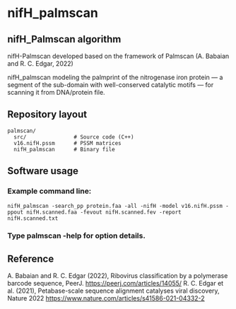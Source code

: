 # nifH_palmscan

## nifH_Palmscan algorithm
nifH-Palmscan developed based on the framework of Palmscan (A. Babaian and R. C. Edgar, 2022) 

nifH_palmscan modeling the palmprint of the nitrogenase iron protein — a segment of the sub-domain with well-conserved catalytic motifs — for scanning it from DNA/protein file.

## Repository layout
```
palmscan/
  src/               # Source code (C++)
  v16.nifH.pssm      # PSSM matrices
  nifH_palmscan      # Binary file
```

## Software usage
### Example command line:
```nifH_palmscan -search_pp protein.faa -all -nifH -model v16.nifH.pssm -ppout nifH.scanned.faa -fevout nifH.scanned.fev -report nifH.scanned.txt```
### Type palmscan -help for option details.

## Reference
A. Babaian and R. C. Edgar (2022), Ribovirus classification by a polymerase barcode sequence, PeerJ. https://peerj.com/articles/14055/
R. C. Edgar et al. (2021), Petabase-scale sequence alignment catalyses viral discovery, Nature 2022 https://www.nature.com/articles/s41586-021-04332-2
